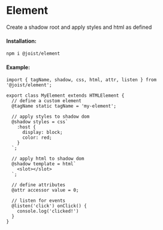 # Element

Create a shadow root and apply styles and html as defined

#### Installation:

```BASH
npm i @joist/element
```

#### Example:

```TS
import { tagName, shadow, css, html, attr, listen } from '@joist/element';

export class MyElement extends HTMLElement {
  // define a custom element
  @tagName static tagName = 'my-element';

  // apply styles to shadow dom
  @shadow styles = css`
    :host {
      display: block;
      color: red;
    }
  `;

  // apply html to shadow dom
  @shadow template = html`
    <slot></slot>
  `;

  // define attributes
  @attr accessor value = 0;

  // listen for events
  @listen('click') onClick() {
    console.log('clicked!')
  }
}
```
